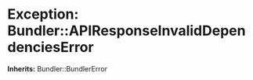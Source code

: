 # Exception: Bundler::APIResponseInvalidDependenciesError
**Inherits:** Bundler::BundlerError
    




